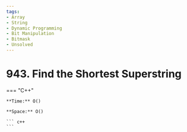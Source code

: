 ```yaml
---
tags:
- Array
- String
- Dynamic Programming
- Bit Manipulation
- Bitmask
- Unsolved
---
```



# 943. Find the Shortest Superstring

=== "C++"

    **Time:** O()

    **Space:** O()

    ``` c++
    ```